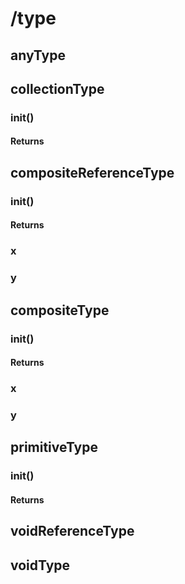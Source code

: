 # /type

## anyType

## collectionType
### init()
#### Returns

## compositeReferenceType
### init()
#### Returns
### x
### y

## compositeType
### init()
#### Returns
### x
### y

## primitiveType
### init()
#### Returns

## voidReferenceType

## voidType
